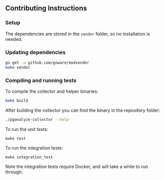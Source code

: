 ## Contributing Instructions

### Setup

The dependencies are stored in the `vendor` folder, so no installation is needed.

### Updating dependencies

```sh
go get -u github.com/goware/modvendor
make vendor
```

### Compiling and running tests

To compile the collector and helper binaries:

```sh
make build
```

After building the collector you can find the binary in the repository folder:

```sh
./pganalyze-collector --help
```

To run the unit tests:

```
make test
```

To run the integration tests:

```
make integration_test
```

Note the integration tests require Docker, and will take a while to run through.
